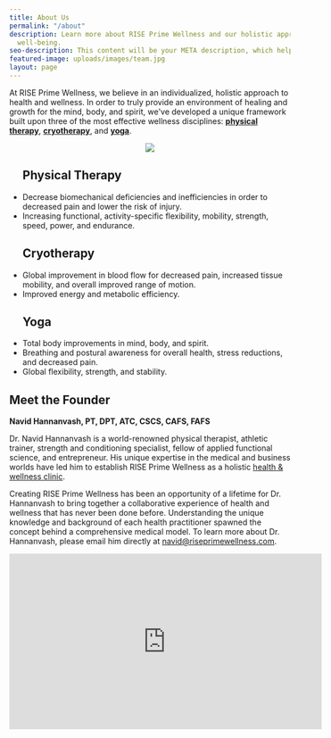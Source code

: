 ```yaml
---
title: About Us
permalink: "/about"
description: Learn more about RISE Prime Wellness and our holistic approach to physical
  well-being.
seo-description: This content will be your META description, which helps with SEO.
featured-image: uploads/images/team.jpg
layout: page
---
```


At RISE Prime Wellness, we believe in an individualized, holistic approach to health and wellness. In order to truly provide an environment of healing and growth for the mind, body, and spirit, we've developed a unique framework built upon three of the most effective wellness disciplines: [**physical therapy**](/physical-therapy), [**cryotherapy**](/cryotherapy), and [**yoga**](/yoga).

<div style="text-align:center;">
  <img src="{{ site.url }}/uploads/images/prime-wellness-diagram.png" id="diagram-img">
</div>

<section id="flex-section">
  <ul class="about-us-list">
    <h2>Physical Therapy</h2>
    <li>Decrease biomechanical deficiencies and inefficiencies in order to decreased pain and lower the risk of injury.</li>
    <li>Increasing functional, activity-specific flexibility, mobility, strength, speed, power, and endurance.</li>
  </ul>
  <ul class="about-us-list">
    <h2>Cryotherapy</h2>
    <li>Global improvement in blood flow for decreased pain, increased tissue mobility, and overall improved range of motion.</li>
    <li>Improved energy and metabolic efficiency.</li>
  </ul>
  <ul class="about-us-list">
    <h2>Yoga</h2>
    <li>Total body improvements in mind, body, and spirit.</li>
    <li>Breathing and postural awareness for overall health, stress reductions, and decreased pain.</li>
    <li>Global flexibility, strength, and stability.</li>
  </ul>
</section>

## Meet the Founder

**Navid Hannanvash, PT, DPT, ATC, CSCS, CAFS, FAFS**

Dr. Navid Hannanvash is a world-renowned physical therapist, athletic trainer, strength and conditioning specialist, fellow of applied functional science, and entrepreneur. His unique expertise in the medical and business worlds have led him to establish RISE Prime Wellness as a holistic [health & wellness clinic](/).

Creating RISE Prime Wellness has been an opportunity of a lifetime for Dr. Hannanvash to bring together a collaborative experience of health and wellness that has never been done before. Understanding the unique knowledge and background of each health practitioner spawned the concept behind a comprehensive medical model. To learn more about Dr. Hannanvash, please email him directly at [navid@riseprimewellness.com](mailto:navid@riseprimewellness.com).

<div class='video-wrapper'>
  <iframe width="560" height="315" src="https://www.youtube.com/embed/suGu7zXp8Vk" frameborder="0" allowfullscreen></iframe>
</div>
